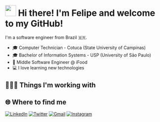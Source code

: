 # <img src="https://cdn.jsdelivr.net/gh/Th3Wall/assets-cdn/PersonalGithubReadme/HandGreet.gif" width="35px" /> Hi there! I'm Felipe and welcome to my GitHub!

I'm a software engineer from Brazil 🇧🇷.
<!-- <img align="right" src="" width="200"/> -->

- 🎓 Computer Technician - Cotuca (State University of Campinas)
- 🎓 Bachelor of Information Systems - USP (University of Sâo Paulo)
- 🥡 Middle Software Engineer @ iFood
- 💻 I love learning new technologies 

<h2>👨🏻‍💻 Things I'm working with</h2>

<h2>🌐 Where to find me</h2>
<p>
  <a href="https://www.linkedin.com/in/felipe-reis-corerato/" target="_blank"><img alt="LinkedIn" src="https://img.shields.io/badge/-Linkedin-%230077B5.svg?&style=for-the-badge&logo=linkedin&logoColor=white" /></a>
 <a href="https://twitter.com/coreprato" target="_blank"><img alt="Twitter" src="https://img.shields.io/badge/-Twitter-1DA1F2?style=for-the-badge&logo=Twitter&logoColor=white" /></a>
  <a href="mailto:fcorerato@gmail.com" target="_blank"><img alt="Gmail" src="https://img.shields.io/badge/-Gmail-EA4335?style=for-the-badge&logo=gmail&logoColor=white" /></a>
  <a href="https://www.instagram.com/coreprato/" target="_blank"><img alt="Instagram" src="https://img.shields.io/badge/-Instagram-E4405F?style=for-the-badge&logo=instagram&logoColor=white" /></a>
</p>
